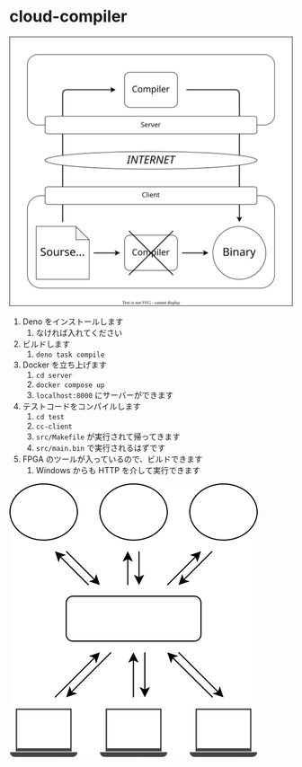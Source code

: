 # cloud-compiler

![](img/consept.dio.svg)
1. Deno をインストールします
   1. なければ入れてください
2. ビルドします
   1. `deno task compile`
3. Docker を立ち上げます
   1. `cd server`
   2. `docker compose up`
   3. `localhost:8000` にサーバーができます
4. テストコードをコンパイルします
   1. `cd test`
   2. `cc-client`
   3. `src/Makefile` が実行されて帰ってきます
   4. `src/main.bin` で実行されるはずです
5. FPGA のツールが入っているので、ビルドできます
   1. Windows からも HTTP を介して実行できます

![](img/service.dio.svg)
